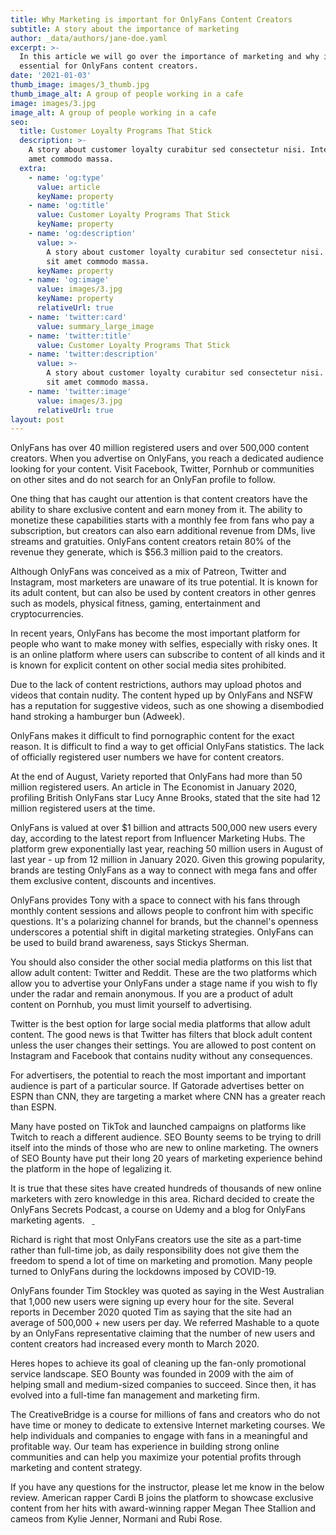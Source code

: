 ```yaml
---
title: Why Marketing is important for OnlyFans Content Creators
subtitle: A story about the importance of marketing
author: _data/authors/jane-doe.yaml
excerpt: >-
  In this article we will go over the importance of marketing and why it is
  essential for OnlyFans content creators.
date: '2021-01-03'
thumb_image: images/3_thumb.jpg
thumb_image_alt: A group of people working in a cafe
image: images/3.jpg
image_alt: A group of people working in a cafe
seo:
  title: Customer Loyalty Programs That Stick
  description: >-
    A story about customer loyalty curabitur sed consectetur nisi. Integer sit
    amet commodo massa.
  extra:
    - name: 'og:type'
      value: article
      keyName: property
    - name: 'og:title'
      value: Customer Loyalty Programs That Stick
      keyName: property
    - name: 'og:description'
      value: >-
        A story about customer loyalty curabitur sed consectetur nisi. Integer
        sit amet commodo massa.
      keyName: property
    - name: 'og:image'
      value: images/3.jpg
      keyName: property
      relativeUrl: true
    - name: 'twitter:card'
      value: summary_large_image
    - name: 'twitter:title'
      value: Customer Loyalty Programs That Stick
    - name: 'twitter:description'
      value: >-
        A story about customer loyalty curabitur sed consectetur nisi. Integer
        sit amet commodo massa.
    - name: 'twitter:image'
      value: images/3.jpg
      relativeUrl: true
layout: post
---
```

OnlyFans has over 40 million registered users and over 500,000 content creators. When you advertise on OnlyFans, you reach a dedicated audience looking for your content. Visit Facebook, Twitter, Pornhub or communities on other sites and do not search for an OnlyFan profile to follow.  

One thing that has caught our attention is that content creators have the ability to share exclusive content and earn money from it. The ability to monetize these capabilities starts with a monthly fee from fans who pay a subscription, but creators can also earn additional revenue from DMs, live streams and gratuities. OnlyFans content creators retain 80% of the revenue they generate, which is $56.3 million paid to the creators.  

Although OnlyFans was conceived as a mix of Patreon, Twitter and Instagram, most marketers are unaware of its true potential. It is known for its adult content, but can also be used by content creators in other genres such as models, physical fitness, gaming, entertainment and cryptocurrencies.  

In recent years, OnlyFans has become the most important platform for people who want to make money with selfies, especially with risky ones. It is an online platform where users can subscribe to content of all kinds and it is known for explicit content on other social media sites prohibited.  

Due to the lack of content restrictions, authors may upload photos and videos that contain nudity. The content hyped up by OnlyFans and NSFW has a reputation for suggestive videos, such as one showing a disembodied hand stroking a hamburger bun (Adweek).  

OnlyFans makes it difficult to find pornographic content for the exact reason. It is difficult to find a way to get official OnlyFans statistics. The lack of officially registered user numbers we have for content creators.   

At the end of August, Variety reported that OnlyFans had more than 50 million registered users. An article in The Economist in January 2020, profiling British OnlyFans star Lucy Anne Brooks, stated that the site had 12 million registered users at the time. 

OnlyFans is valued at over $1 billion and attracts 500,000 new users every day, according to the latest report from Influencer Marketing Hubs. The platform grew exponentially last year, reaching 50 million users in August of last year - up from 12 million in January 2020. Given this growing popularity, brands are testing OnlyFans as a way to connect with mega fans and offer them exclusive content, discounts and incentives.

OnlyFans provides Tony with a space to connect with his fans through monthly content sessions and allows people to confront him with specific questions. It's a polarizing channel for brands, but the channel's openness underscores a potential shift in digital marketing strategies. OnlyFans can be used to build brand awareness, says Stickys Sherman.  

You should also consider the other social media platforms on this list that allow adult content: Twitter and Reddit. These are the two platforms which allow you to advertise your OnlyFans under a stage name if you wish to fly under the radar and remain anonymous. If you are a product of adult content on Pornhub, you must limit yourself to advertising.  

Twitter is the best option for large social media platforms that allow adult content. The good news is that Twitter has filters that block adult content unless the user changes their settings. You are allowed to post content on Instagram and Facebook that contains nudity without any consequences.   

For advertisers, the potential to reach the most important and important audience is part of a particular source. If Gatorade advertises better on ESPN than CNN, they are targeting a market where CNN has a greater reach than ESPN. 

Many have posted on TikTok and launched campaigns on platforms like Twitch to reach a different audience. SEO Bounty seems to be trying to drill itself into the minds of those who are new to online marketing. The owners of SEO Bounty have put their long 20 years of marketing experience behind the platform in the hope of legalizing it.   

It is true that these sites have created hundreds of thousands of new online marketers with zero knowledge in this area. Richard decided to create the OnlyFans Secrets Podcast, a course on Udemy and a blog for OnlyFans marketing agents.   [ ]()

Richard is right that most OnlyFans creators use the site as a part-time rather than full-time job, as daily responsibility does not give them the freedom to spend a lot of time on marketing and promotion. Many people turned to OnlyFans during the lockdowns imposed by COVID-19.   

OnlyFans founder Tim Stockley was quoted as saying in the West Australian that 1,000 new users were signing up every hour for the site. Several reports in December 2020 quoted Tim as saying that the site had an average of 500,000 + new users per day. We referred Mashable to a quote by an OnlyFans representative claiming that the number of new users and content creators had increased every month to March 2020.   

Heres hopes to achieve its goal of cleaning up the fan-only promotional service landscape. SEO Bounty was founded in 2009 with the aim of helping small and medium-sized companies to succeed. Since then, it has evolved into a full-time fan management and marketing firm. 

The CreativeBridge is a course for millions of fans and creators who do not have time or money to dedicate to extensive Internet marketing courses. We help individuals and companies to engage with fans in a meaningful and profitable way. Our team has experience in building strong online communities and can help you maximize your potential profits through marketing and content strategy.  

If you have any questions for the instructor, please let me know in the below review. American rapper Cardi B joins the platform to showcase exclusive content from her hits with award-winning rapper Megan Thee Stallion and cameos from Kylie Jenner, Normani and Rubi Rose.
